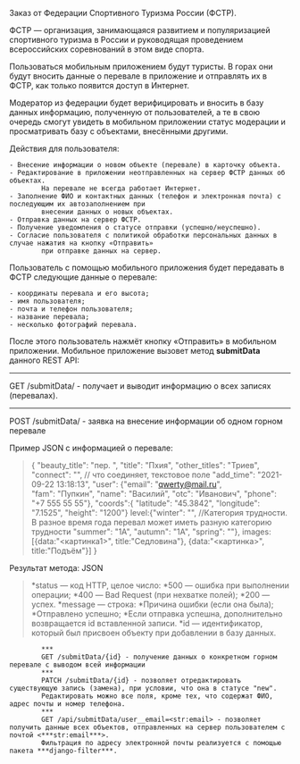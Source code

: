 Заказ от Федерации Спортивного Туризма России (ФСТР).

ФСТР — организация, занимающаяся развитием и популяризацией спортивного туризма в России и руководящая проведением 
всероссийских соревнований в этом виде спорта.

Пользоваться мобильным приложением будут туристы. В горах они будут вносить данные о перевале в приложение и отправлять
их в ФСТР, как только появится доступ в Интернет.

Модератор из федерации будет верифицировать и вносить в базу данных информацию, полученную от пользователей, а те в 
свою очередь смогут увидеть в мобильном приложении статус модерации и просматривать базу с объектами, внесёнными 
другими.

Действия для пользователя:

    - Внесение информации о новом объекте (перевале) в карточку объекта.
    - Редактирование в приложении неотправленных на сервер ФСТР данных об объектах. 
            На перевале не всегда работает Интернет.
    - Заполнение ФИО и контактных данных (телефон и электронная почта) с последующим их автозаполнением при
            внесении данных о новых объектах.
    - Отправка данных на сервер ФСТР.
    - Получение уведомления о статусе отправки (успешно/неуспешно).
    - Согласие пользователя с политикой обработки персональных данных в случае нажатия на кнопку «Отправить» 
            при отправке данных на сервер.

Пользователь с помощью мобильного приложения будет передавать в ФСТР следующие данные о перевале:

    - координаты перевала и его высота;
    - имя пользователя;
    - почта и телефон пользователя;
    - название перевала;
    - несколько фотографий перевала.

После этого пользователь нажмёт кнопку «Отправить» в мобильном приложении.
Мобильное приложение вызовет метод **submitData** данного REST API:

 ***
  GET /submitData/ - получает и выводит информацию о всех записях (перевалах).
  ***
  POST /submitData/ - заявка на внесение информации об одном горном перевале
  
 Пример JSON с информацией о перевале:
 >{
  "beauty_title": "пер. ",
  "title": "Пхия",
  "other_titles": "Триев",
  "connect": "", // что соединяет, текстовое поле
  "add_time": "2021-09-22 13:18:13",
  "user": {"email": "qwerty@mail.ru", 		
        "fam": "Пупкин",
		 "name": "Василий",
		 "otc": "Иванович",
        "phone": "+7 555 55 55"}, 
  "coords":{
  "latitude": "45.3842",
  "longitude": "7.1525",
  "height": "1200"}
  level:{"winter": "", //Категория трудности. В разное время года перевал может иметь разную категорию трудности
  "summer": "1А",
  "autumn": "1А",
  "spring": ""},
  images: [{data:"<картинка1>", title:"Седловина"}, {data:"<картинка>", title:"Подъём"}]
}
 > 
   Результат метода: JSON
 > *status — код HTTP, целое число:
            *500 — ошибка при выполнении операции;
            *400 — Bad Request (при нехватке полей);
            *200 — успех.
        *message — строка:
            *Причина ошибки (если она была);
            *Отправлено успешно;
            *Если отправка успешна, дополнительно возвращается id вставленной записи.
            *id — идентификатор, который был присвоен объекту при добавлении в базу данных.

            ***
            GET /submitData/{id} - получение данных о конкретном горном перевале с выводом всей информации
            ***
            PATCH /submitData/{id} - позволяет отредактировать существующую запись (замена), при условии, что она в статусе "new".
            Редактировать можно все поля, кроме тех, что содержат ФИО, адрес почты и номер телефона.
            ***
            GET /api/submitData/user__email=<str:email> - позволяет получить данные всех объектов, отправленных на сервер пользователем с почтой <***str:email***>.
            Фильтрация по адресу электронной почты реализуется с помощью пакета ***django-filter***.